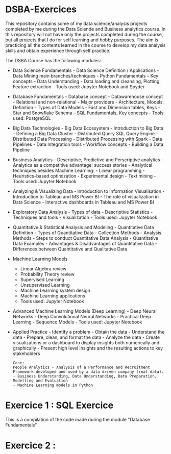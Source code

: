 # DSBA-Exercices
This repository contains some of my data science/analysis projects completed by me during the Data Sciende and Business analytics course. In this repository will not have only the projects cpmpleted during the course, but all projects that I do for self learning and hobby purposes. The aim is practicing all the contents learned in the course to develop my data analysis skills and obtain experience through self practice.

The DSBA Course has the following modules:

- Data Science Fundamentals
      - Data Science Definition / Applications
      - Data Mining main branches/techniques
      - Python Fundamentals – Key concepts
      - Data Understanding
      - Data loading and cleansing, Plotting, Feature extraction
      - Tools used: Jupyter Notebook and Spyder
- Database Fundamentals
      - Database concept
      - Datawarehouse concept
      - Relational and non-relational
      - Major providers
      - Architecture, Models, Definition
      - Types of Data Models
      - Fact and Dimension tables, Keys
      - Star and Snowflake Schema
      - SQL Fundamentals, Key concepts
      - Tools used: PostgreSQL
- Big Data Technologies
      - Big Data Ecossystem
      - Introduction to Big Data
      - Defining a Big Data Cluster
      - Distributed Query SQL Query Engine
      - Distributed Data Processing
      - Distributed Processing with Spark
      - Data Pipelines
      - Data Integration tools
      - Workflow concepts
      - Building a Data Pipeline
- Business Analytics
      - Descriptive, Predictive and Perscriptive analytics
      - Analytics as a competitive advantage: success stories
      - Analytical techniques besides Machine Learning:
            - Linear programming
            - Heuristics-based optimization
            - Experimental design
            - Text mining
      - Tools used: Jupyter Notebook
- Analyzing & Visualizing Data
      - Introduction to Information Visualisation
      - Introduction to Tableau and MS Power BI
      - The role of visualization in Data Science
      - Interactive dashboards in Tableau and MS Power BI
- Exploratory Data Analysis
      - Types of data
      - Descriptive Statistics
      - Techniques and tools
      - Visualization
      - Tools used: Jupyter Notebook
- Quantitative & Statistical Analysis and Modeling
      - Quantitative Data Definition
      - Types of Quantitative Data
      - Collection Methods
      - Analysis Methods
      - Steps to conduct Quantitative Data Analysis
      - Quantitative Data Examples
      - Advantages & Disadvantages of Quantitative Data
      - Differences between Quantitative and Qualitative Data
 - Machine Learning Models
      - Linear Algebra review
      - Probability Theory review
      - Supervised Learning
      - Unsupervised Learning
      - Machine Learning system design
      - Machine Learning applications
      - Tools used: Jupyter Notebook
- Advanced Machine Learning Models (Deep Learning)
      - Deep Neural Networks
      - Deep Convolutional Neural Networks
      - Practical Deep Learning
      - Sequence Models
      - Tools used: Jupyter Notebook
- Applied Practice 
      - Identify a problem
      - Obtain the data
      - Understand the data
      - Prepare, clean, and format the data
      - Analyze the data
      - Create visualizations or a dashboard to display insights both numerically and graphically
      - Present high level insights and the resulting actions to key stakeholders
      
      Case:
      People Analytics - Analysis of a Performance and Recruitment Framework developed and used by a data driven company (real data).
      - Business Understanding, Data Understanding, Data Preparation, Modelling and Evaluation
      - Machine Learning models in Python

# Exercice 1 : SQL Exercice
This is a compilation of the code made during the module "Database Fundamentals"
# Exercice 2 : 
